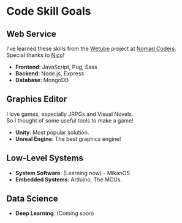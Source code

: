 # Code Skill Goals

## Web Service

I've learned these skills from the [Wetube](https://github.com/YuruCoder/wetube) project at [Nomad Coders](https://nomadcoders.co/wetube).  
Special thanks to [Nico](https://github.com/serranoarevalo)!

- **Frontend**: JavaScript, Pug, Sass
- **Backend**: Node.js, Express
- **Database**: MongoDB

## Graphics Editor

I love games, especially JRPGs and Visual Novels.  
So I thought of some useful tools to make a game!

- **Unity**: Most popular solution.
- **Unreal Engine**: The best graphics engine!

## Low-Level Systems

- **System Software**: (Learning now) - MikanOS
- **Embedded Systems**: Arduino, The MCUs.

## Data Science

- **Deep Learning**: (Coming soon)
